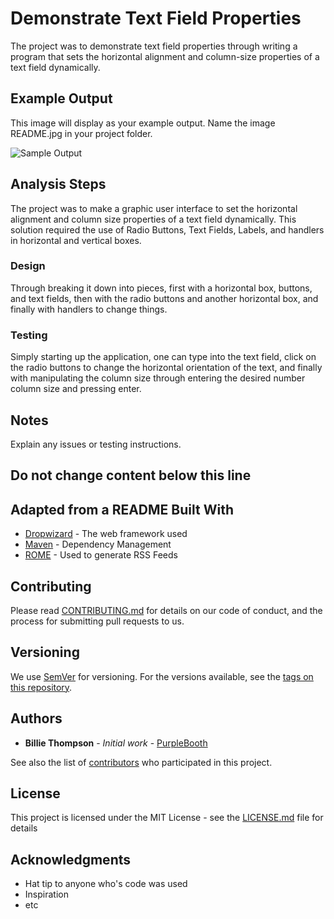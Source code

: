 # Demonstrate Text Field Properties

The project was to demonstrate text field properties through writing a program that sets the horizontal alignment and column-size properties of a text field dynamically. 

## Example Output

This image will display as your example output. Name the image README.jpg in your project folder.

![Sample Output](README.JPG)

## Analysis Steps

The project was to make a graphic user interface to set the horizontal alignment and column size properties of a text field dynamically. This solution required the use of Radio Buttons, Text Fields, Labels, and handlers in horizontal and vertical boxes. 


### Design

Through breaking it down into pieces, first with a horizontal box, buttons, and text fields, then with the radio buttons and another horizontal box, and finally with handlers to change things. 

### Testing

Simply starting up the application, one can type into the text field, click on the radio buttons to change the horizontal orientation of the text, and finally with manipulating the column size through entering the desired number column size and pressing enter. 


## Notes

Explain any issues or testing instructions.

## Do not change content below this line
## Adapted from a README Built With

* [Dropwizard](http://www.dropwizard.io/1.0.2/docs/) - The web framework used
* [Maven](https://maven.apache.org/) - Dependency Management
* [ROME](https://rometools.github.io/rome/) - Used to generate RSS Feeds

## Contributing

Please read [CONTRIBUTING.md](https://gist.github.com/PurpleBooth/b24679402957c63ec426) for details on our code of conduct, and the process for submitting pull requests to us.

## Versioning

We use [SemVer](http://semver.org/) for versioning. For the versions available, see the [tags on this repository](https://github.com/your/project/tags). 

## Authors

* **Billie Thompson** - *Initial work* - [PurpleBooth](https://github.com/PurpleBooth)

See also the list of [contributors](https://github.com/your/project/contributors) who participated in this project.

## License

This project is licensed under the MIT License - see the [LICENSE.md](LICENSE.md) file for details

## Acknowledgments

* Hat tip to anyone who's code was used
* Inspiration
* etc
